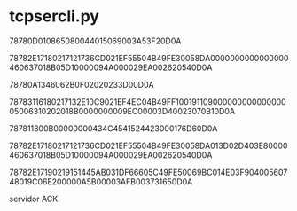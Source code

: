 # tcpsercli.py

78780D010865080044015069003A53F20D0A

78782E17180217121736CD021EF55504B49FE30058DA0000000000000000460637018B05D10000094A000029EA002620540D0A

78780A1346062B0F02020233D00D0A

78783116180217132E10C9021EF4EC04B49FF10019110900000000000000005006310202018B0000000009EC00003D40023070B10D0A

787811800B00000000434C4541524423000176D60D0A



78782E17180217121736CD021EF55504B49FE30058DA013D02D403E80000460637018B05D10000094A000029EA002620540D0A

78782E17190219151445AB031DF66605C49FE50069BC014E03F90400560748019C06E200000A5B00003AFB003731650D0A

 servidor ACK
